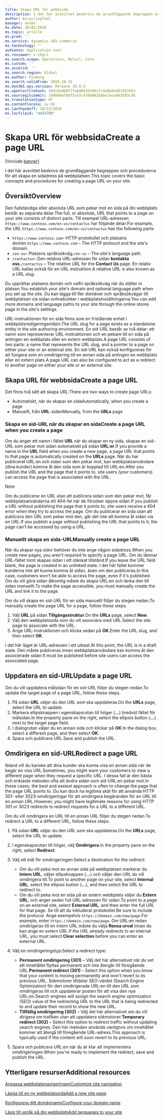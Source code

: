 ```yaml
---
title: Skapa URL för webbsida
description: I det här avsnittet beskrivs de grundläggande begreppen och procedurerna för att skapa en sidadress på webbplatsen.
author: bicyclingfool
manager: annbe
ms.date: 10/01/2019
ms.topic: article
ms.prod: ''
ms.service: dynamics-365-commerce
ms.technology: ''
audience: Application user
ms.reviewer: v-chgri
ms.search.scope: Operations, Retail, Core
ms.custom: ''
ms.assetid: ''
ms.search.region: Global
ms.author: StuHarg
ms.search.validFrom: 2019-10-31
ms.dyn365.ops.version: Release 10.0.5
ms.openlocfilehash: 588cbedb077fab0663d3d62fc4a8b8ed915635b3
ms.sourcegitcommit: 199848e78df5cb7c439b001bdbe1ece963593cdb
ms.translationtype: HT
ms.contentlocale: sv-SE
ms.lasthandoff: 10/13/2020
ms.locfileid: "4415789"
---
```

# <a name="create-a-page-url"></a><span data-ttu-id="5b89e-103">Skapa URL för webbsida</span><span class="sxs-lookup"><span data-stu-id="5b89e-103">Create a page URL</span></span>


[!include [banner](includes/banner.md)]

<span data-ttu-id="5b89e-104">I det här avsnittet beskrivs de grundläggande begreppen och procedurerna för att skapa en sidadress på webbplatsen.</span><span class="sxs-lookup"><span data-stu-id="5b89e-104">This topic covers the basic concepts and procedures for creating a page URL on your site.</span></span>

## <a name="overview"></a><span data-ttu-id="5b89e-105">Översikt</span><span class="sxs-lookup"><span data-stu-id="5b89e-105">Overview</span></span>

<span data-ttu-id="5b89e-106">Den fullständiga eller absoluta URL som pekar mot en sida på din webbplats består av separata delar.</span><span class="sxs-lookup"><span data-stu-id="5b89e-106">The full, or absolute, URL that points to a page on your site consists of distinct parts.</span></span> <span data-ttu-id="5b89e-107">Till exempel URL-adressen `https://www.contoso.com/en-us/contactus` har följande delar:</span><span class="sxs-lookup"><span data-stu-id="5b89e-107">For example, the URL `https://www.contoso.com/en-us/contactus` has the following parts:</span></span>

- <span data-ttu-id="5b89e-108">`https://www.contoso.com`– HTTP-protokollet och platsens domän.</span><span class="sxs-lookup"><span data-stu-id="5b89e-108">`https://www.contoso.com` – The HTTP protocol and the site's domain.</span></span>
- <span data-ttu-id="5b89e-109">`/en-us`– Platsens språksökväg.</span><span class="sxs-lookup"><span data-stu-id="5b89e-109">`/en-us` – The site's language path.</span></span>
- <span data-ttu-id="5b89e-110">`/contactus`– Den relativa URL-adressen för sidan **kontakta oss**.</span><span class="sxs-lookup"><span data-stu-id="5b89e-110">`/contactus` – The relative URL for the **Contact Us** page.</span></span> <span data-ttu-id="5b89e-111">En relativ URL kallas också för en URL *instruktion*.</span><span class="sxs-lookup"><span data-stu-id="5b89e-111">A relative URL is also known as a URL *slug*.</span></span>

<span data-ttu-id="5b89e-112">Du upprättar platsens domän och valfri språksökväg när du ställer in platsen.</span><span class="sxs-lookup"><span data-stu-id="5b89e-112">You establish your site's domain and optional language path when you set up the site.</span></span> <span data-ttu-id="5b89e-113">Du kan lägga till fler domäner och språksökvägar till webbplatsen via sidan onlinebutiker i webbplatsinställningarna.</span><span class="sxs-lookup"><span data-stu-id="5b89e-113">You can add more domains and language paths to your site through the online stores page in the site's settings.</span></span>

<span data-ttu-id="5b89e-114">URL-instruktionen för en sida finns som en fristående enhet i webbplatsredigeringsmiljön.</span><span class="sxs-lookup"><span data-stu-id="5b89e-114">The URL slug for a page exists as a standalone entity in the site authoring environment.</span></span> <span data-ttu-id="5b89e-115">En sid-URL består av två delar: ett namn som representerar URL-instruktionen och en pekare till en sida på antingen en webbplats eller en extern webbplats.</span><span class="sxs-lookup"><span data-stu-id="5b89e-115">A page URL consists of two parts: a name that represents the URL slug, and a pointer to a page on either your site or an external site.</span></span> <span data-ttu-id="5b89e-116">En sid-URL kan också konfigureras för att fungera som en omdirigering till en annan sida på antingen en webbplats eller en extern plats.</span><span class="sxs-lookup"><span data-stu-id="5b89e-116">A page URL can also be configured to act as a redirect to another page on either your site or an external site.</span></span>

## <a name="create-a-page-url"></a><span data-ttu-id="5b89e-117">Skapa URL för webbsida</span><span class="sxs-lookup"><span data-stu-id="5b89e-117">Create a page URL</span></span>

<span data-ttu-id="5b89e-118">Det finns två sätt att skapa URL:</span><span class="sxs-lookup"><span data-stu-id="5b89e-118">There are two ways to create page URLs:</span></span>

- <span data-ttu-id="5b89e-119">Automatiskt, när du skapar en sida</span><span class="sxs-lookup"><span data-stu-id="5b89e-119">Automatically, when you create a page</span></span>
- <span data-ttu-id="5b89e-120">Manuellt, från **URL**-sidan</span><span class="sxs-lookup"><span data-stu-id="5b89e-120">Manually, from the **URLs** page</span></span>

### <a name="create-a-page-url-when-you-create-a-page"></a><span data-ttu-id="5b89e-121">Skapa en sid-URL när du skapar en sida</span><span class="sxs-lookup"><span data-stu-id="5b89e-121">Create a page URL when you create a page</span></span>

<span data-ttu-id="5b89e-122">Om du anger ett namn i fältet **URL** när du skapar en ny sida, skapas en sid-URL som pekar mot sidan automatiskt på sidan **URL:er**.</span><span class="sxs-lookup"><span data-stu-id="5b89e-122">If you provide a name in the **URL** field when you create a new page, a page URL that points to that page is automatically created on the **URLs** page.</span></span> <span data-ttu-id="5b89e-123">När du har publicerat URL:en och sidan som den pekar mot, kan webbplatsanvändare (dina kunder) komma åt den sida som är kopplad till URL:en.</span><span class="sxs-lookup"><span data-stu-id="5b89e-123">After you publish the URL and the page that it points to, site users (your customers) can access the page that is associated with the URL.</span></span>

> [!NOTE]
> <span data-ttu-id="5b89e-124">Om du publicerar en URL utan att publicera sidan som den pekar mot, får webbplatsanvändarna ett 404-fel när de försöker öppna sidan.</span><span class="sxs-lookup"><span data-stu-id="5b89e-124">If you publish a URL without publishing the page that it points to, site users receive a 404 error when they try to access the page.</span></span> <span data-ttu-id="5b89e-125">Om du publicerar en sida utan att publicera den URL som pekar mot den, går det inte att komma åt sidan via en URL.</span><span class="sxs-lookup"><span data-stu-id="5b89e-125">If you publish a page without publishing the URL that points to it, the page can't be accessed by using a URL.</span></span>

### <a name="manually-create-a-page-url"></a><span data-ttu-id="5b89e-126">Manuellt skapa en sida-URL</span><span class="sxs-lookup"><span data-stu-id="5b89e-126">Manually create a page URL</span></span>

<span data-ttu-id="5b89e-127">När du skapar nya sidor behöver du inte ange någon sidadress.</span><span class="sxs-lookup"><span data-stu-id="5b89e-127">When you create new pages, you aren't required to specify a page URL.</span></span> <span data-ttu-id="5b89e-128">Om du lämnar URL-fältet tomt skapas sidan i ett olänkat tillstånd.</span><span class="sxs-lookup"><span data-stu-id="5b89e-128">If you leave the URL field blank, the page is created in an unlinked state.</span></span> <span data-ttu-id="5b89e-129">I det här fallet kommer kunderna inte att kunna komma åt sidan, även om den publiceras.</span><span class="sxs-lookup"><span data-stu-id="5b89e-129">In this case, customers won't be able to access the page, even if it's published.</span></span> <span data-ttu-id="5b89e-130">Om du vill göra sidan åtkomlig måste du skapa URL:en och länka den till sidan manuellt.</span><span class="sxs-lookup"><span data-stu-id="5b89e-130">To make the page accessible, you must manually create the URL and link it to the page.</span></span>

<span data-ttu-id="5b89e-131">Om du vill skapa en sid-URL för en sida manuellt följer du stegen nedan.</span><span class="sxs-lookup"><span data-stu-id="5b89e-131">To manually create the page URL for a page, follow these steps.</span></span>

1. <span data-ttu-id="5b89e-132">Välj **URL** på sidan **Tillgångsstruktur**.</span><span class="sxs-lookup"><span data-stu-id="5b89e-132">On the **URLs** page, select **New**.</span></span>
1. <span data-ttu-id="5b89e-133">Välj den webbplatssida som du vill associera med URL.</span><span class="sxs-lookup"><span data-stu-id="5b89e-133">Select the site page to associate with the URL.</span></span>
1. <span data-ttu-id="5b89e-134">Ange URL-instruktionen och klicka sedan på **OK**.</span><span class="sxs-lookup"><span data-stu-id="5b89e-134">Enter the URL slug, and then select **OK**.</span></span>

<span data-ttu-id="5b89e-135">I det här läget är URL-adressen i ett utkast.</span><span class="sxs-lookup"><span data-stu-id="5b89e-135">At this point, the URL is in a draft state.</span></span> <span data-ttu-id="5b89e-136">Den måste publiceras innan webbplatsanvändare kan komma åt den associerade sidan.</span><span class="sxs-lookup"><span data-stu-id="5b89e-136">It must be published before site users can access the associated page.</span></span>

## <a name="update-a-page-url"></a><span data-ttu-id="5b89e-137">Uppdatera en sid-URL</span><span class="sxs-lookup"><span data-stu-id="5b89e-137">Update a page URL</span></span>

<span data-ttu-id="5b89e-138">Om du vill uppdatera målsidan för en sid-URL följer du stegen nedan.</span><span class="sxs-lookup"><span data-stu-id="5b89e-138">To update the target page of a page URL, follow these steps.</span></span>

1. <span data-ttu-id="5b89e-139">På sidan **URL** väljer du den URL som ska uppdateras.</span><span class="sxs-lookup"><span data-stu-id="5b89e-139">On the **URLs** page, select the URL to update.</span></span>
1. <span data-ttu-id="5b89e-140">Markera ellipsknappen i egenskapsrutan till höger (**...**) bredvid fältet för målsidan.</span><span class="sxs-lookup"><span data-stu-id="5b89e-140">In the property pane on the right, select the ellipsis button (**...**) next to the target page field.</span></span>
1. <span data-ttu-id="5b89e-141">I dialogrutan väljer du en annan sida och klickar på **OK**.</span><span class="sxs-lookup"><span data-stu-id="5b89e-141">In the dialog box, select a different page, and then select **OK**.</span></span>
1. <span data-ttu-id="5b89e-142">Spara och publicera URL.</span><span class="sxs-lookup"><span data-stu-id="5b89e-142">Save and publish the URL.</span></span>

## <a name="redirect-a-page-url"></a><span data-ttu-id="5b89e-143">Omdirigera en sid-URL</span><span class="sxs-lookup"><span data-stu-id="5b89e-143">Redirect a page URL</span></span>

<span data-ttu-id="5b89e-144">Ibland vill du kanske att dina kunder ska kunna visa en annan sida när de begär en viss URL.</span><span class="sxs-lookup"><span data-stu-id="5b89e-144">Sometimes, you might want your customers to view a different page when they request a specific URL.</span></span> <span data-ttu-id="5b89e-145">I dessa fall är den bästa och enklaste metoden ofta att ändra sidan som sid-URL:en pekar mot.</span><span class="sxs-lookup"><span data-stu-id="5b89e-145">In these cases, the best and easiest approach is often to change the page that the page URL points to.</span></span> <span data-ttu-id="5b89e-146">Du kan dock ha legitima skäl för att använda HTTP 301- eller 3023-omdirigeringar för att omdirigera begäranden för en URL till en annan URL.</span><span class="sxs-lookup"><span data-stu-id="5b89e-146">However, you might have legitimate reasons for using HTTP 301 or 3023 redirects to redirect requests for a URL to a different URL.</span></span>

<span data-ttu-id="5b89e-147">Om du vill omdirigera en URL till en annan URL följer du stegen nedan.</span><span class="sxs-lookup"><span data-stu-id="5b89e-147">To redirect a URL to a different URL, follow these steps.</span></span>

1. <span data-ttu-id="5b89e-148">På sidan **URL** väljer du den URL som ska uppdateras.</span><span class="sxs-lookup"><span data-stu-id="5b89e-148">On the **URLs** page, select the URL to update.</span></span>
1. <span data-ttu-id="5b89e-149">I egenskapsrutan till höger, välj **Omdirigera**.</span><span class="sxs-lookup"><span data-stu-id="5b89e-149">In the property pane on the right, select **Redirect**.</span></span>
1. <span data-ttu-id="5b89e-150">Välj ett mål för omdirigeringen:</span><span class="sxs-lookup"><span data-stu-id="5b89e-150">Select a destination for the redirect:</span></span>

    - <span data-ttu-id="5b89e-151">Om du vill peka mot en annan sida på webbplatsen markerar du **Intern URL**, väljer ellipsknappen (**...**) och väljer den URL du vill omdirigera till.</span><span class="sxs-lookup"><span data-stu-id="5b89e-151">To point to another page on your site, select **Internal URL**, select the ellipsis button (**...**), and then select the URL to redirect to.</span></span>
    - <span data-ttu-id="5b89e-152">Om du vill peka mot en sida på en extern webbplats väljer du **Extern URL**, och anger sedan full URL-adressen för sidan.</span><span class="sxs-lookup"><span data-stu-id="5b89e-152">To point to a page on an external site, select **External URL**, and then enter the full URL for that page.</span></span> <span data-ttu-id="5b89e-153">Se till att du inkluderar protokollet.</span><span class="sxs-lookup"><span data-stu-id="5b89e-153">Be sure to include the protocol.</span></span> <span data-ttu-id="5b89e-154">Ange exempelvis `https://domain.com/new/page`.</span><span class="sxs-lookup"><span data-stu-id="5b89e-154">For example, enter `https://domain.com/new/page`.</span></span> <span data-ttu-id="5b89e-155">Om URL:en redan omdirigeras till en intern URL måste du välja **Rensa urval** innan du kan ange en extern URL.</span><span class="sxs-lookup"><span data-stu-id="5b89e-155">If the URL already redirects to an internal URL, you must select **Clear selection** before you can enter an external URL.</span></span>

1. <span data-ttu-id="5b89e-156">Välj en omdirigeringstyp:</span><span class="sxs-lookup"><span data-stu-id="5b89e-156">Select a redirect type:</span></span>

    - <span data-ttu-id="5b89e-157">**Permanent omdirigering (301)** – Välj det här alternativet när du vet att innehållet flyttas permanent och inte återgår till föregående URL.</span><span class="sxs-lookup"><span data-stu-id="5b89e-157">**Permanent redirect (301)** – Select this option when you know that your content is moving permanently and won't revert to its previous URL.</span></span> <span data-ttu-id="5b89e-158">Sökmotorer tilldelar SEO-värdet (Search Engine Optimization) för den omdirigerade URL:en till den URL som omdirigeras till och uppdaterar posten för att visa den nya URL:en.</span><span class="sxs-lookup"><span data-stu-id="5b89e-158">Search engines will assign the search engine optimization (SEO) value of the redirecting URL to the URL that is being redirected to and update their record to show the new URL.</span></span> 
    - <span data-ttu-id="5b89e-159">**Tillfällig omdirigering (302)** – Välj det här alternativet om du vill dirigera om trafiken utan att uppdatera sökmotorer.</span><span class="sxs-lookup"><span data-stu-id="5b89e-159">**Temporary redirect (302)** – Select this option to redirect traffic without updating search engines.</span></span> <span data-ttu-id="5b89e-160">Den här metoden används vanligtvis om innehållet kommer att återgå till föregående URL-adress.</span><span class="sxs-lookup"><span data-stu-id="5b89e-160">This approach is typically used if the content will soon revert to its previous URL.</span></span>

1. <span data-ttu-id="5b89e-161">Spara och publicera URL:en när du är klar att implementera omdirigeringen.</span><span class="sxs-lookup"><span data-stu-id="5b89e-161">When you're ready to implement the redirect, save and publish the URL.</span></span>

## <a name="additional-resources"></a><span data-ttu-id="5b89e-162">Ytterligare resurser</span><span class="sxs-lookup"><span data-stu-id="5b89e-162">Additional resources</span></span>

[<span data-ttu-id="5b89e-163">Anpassa webbplatsnavigeringen</span><span class="sxs-lookup"><span data-stu-id="5b89e-163">Customize site navigation</span></span>](customize-site-navigation.md)

[<span data-ttu-id="5b89e-164">Lägga till en ny webbplatssida</span><span class="sxs-lookup"><span data-stu-id="5b89e-164">Add a new site page</span></span>](add-new-page.md)

[<span data-ttu-id="5b89e-165">Konfigurera ditt domännamn</span><span class="sxs-lookup"><span data-stu-id="5b89e-165">Configure your domain name</span></span>](configure-your-domain-name.md)

[<span data-ttu-id="5b89e-166">Lägg till språk på din webbplats</span><span class="sxs-lookup"><span data-stu-id="5b89e-166">Add languages to your site</span></span>](add-languages-to-site.md)
